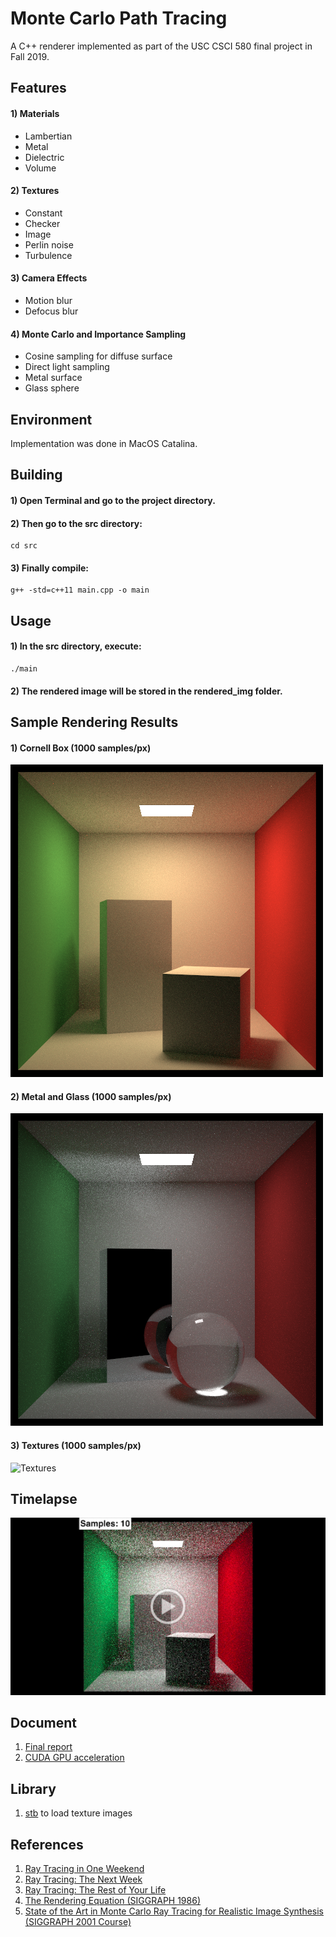 # Monte Carlo Path Tracing
A C++ renderer implemented as part of the USC CSCI 580 final project in Fall 2019. 


## Features
#### 1) Materials
- Lambertian
- Metal
- Dielectric
- Volume

#### 2) Textures
- Constant
- Checker
- Image
- Perlin noise
- Turbulence

#### 3) Camera Effects
- Motion blur
- Defocus blur

#### 4) Monte Carlo and Importance Sampling
- Cosine sampling for diffuse surface
- Direct light sampling
- Metal surface
- Glass sphere


## Environment
Implementation was done in MacOS Catalina.


## Building
#### 1) Open Terminal and go to the project directory.
#### 2) Then go to the src directory:
```
cd src
```
#### 3) Finally compile:
```
g++ -std=c++11 main.cpp -o main
```


## Usage
#### 1) In the src directory, execute:
```
./main
```
#### 2) The rendered image will be stored in the rendered_img folder.


## Sample Rendering Results
#### 1) Cornell Box (1000 samples/px)
![Cornell Box](sample_img/cornell_box.png)
#### 2) Metal and Glass (1000 samples/px)
![Metal and Glass](sample_img/metal_and_glass.png)
#### 3) Textures (1000 samples/px)
![Textures](sample_img/textures.png)


## Timelapse
[![Timelapse](sample_img/video_img.png)](https://drive.google.com/file/d/1ln0O2g_BJCROY4y0qXaoYnyTMydOgzsG/view?usp=sharing)

## Document
1) [Final report](http://bit.ly/ymurata-mcpt-report)
2) [CUDA GPU acceleration](https://github.com/nfnu/Path-Tracing-with-GPU-Acceleration-using-CUDA/tree/master)

## Library
1) [stb](https://github.com/nothings/stb) to load texture images


## References
1) [Ray Tracing in One Weekend](https://raytracing.github.io/books/RayTracingInOneWeekend.html)
2) [Ray Tracing: The Next Week](https://raytracing.github.io/books/RayTracingTheNextWeek.html)
3) [Ray Tracing: The Rest of Your Life](https://raytracing.github.io/books/RayTracingTheRestOfYourLife.html)
4) [The Rendering Equation (SIGGRAPH 1986)](http://www.cse.chalmers.se/edu/year/2011/course/TDA361/2007/rend_eq.pdf)
5) [State of the Art in Monte Carlo Ray Tracing for Realistic Image Synthesis (SIGGRAPH 2001 Course)](http://cseweb.ucsd.edu/~viscomp/classes/cse274/fa18/readings/course29sig01.pdf)
